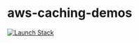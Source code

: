 # aws-caching-demos

[![Launch Stack](https://cdn.rawgit.com/buildkite/cloudformation-launch-stack-button-svg/master/launch-stack.svg)](https://raw.githubusercontent.com/stuartbfox1972/aws-caching-demos/master/cloudformation.yml)